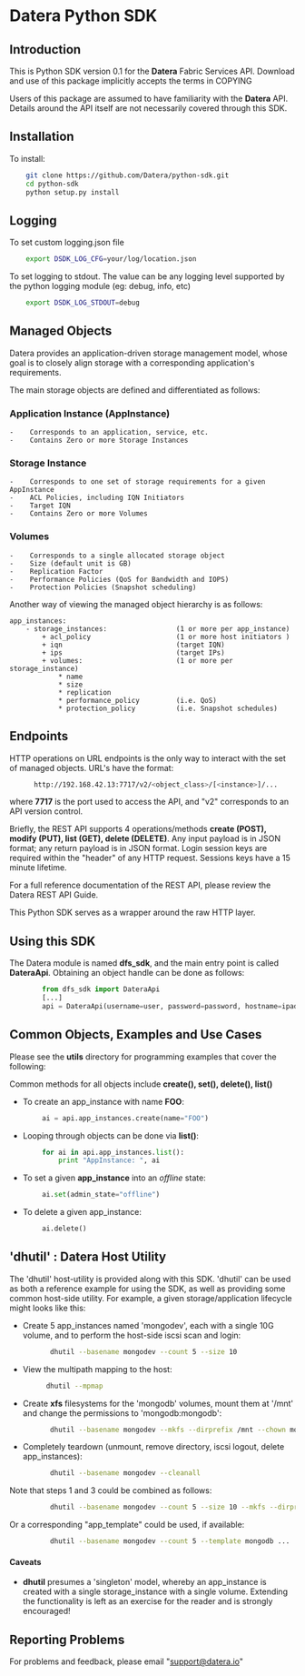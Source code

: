 # Datera Python SDK


## Introduction

This is Python SDK version 0.1 for the **Datera** Fabric Services API.
Download and use of this package implicitly accepts the terms in COPYING

Users of this package are assumed to have familiarity with the **Datera** API.
Details around the API itself are not necessarily covered through this SDK.


## Installation

To install:
```bash
    git clone https://github.com/Datera/python-sdk.git
    cd python-sdk
    python setup.py install
```
## Logging

To set custom logging.json file
```bash
    export DSDK_LOG_CFG=your/log/location.json
```

To set logging to stdout.  The value can be any logging level supported by
the python logging module (eg: debug, info, etc)
```bash
    export DSDK_LOG_STDOUT=debug
```

## Managed Objects

Datera provides an application-driven storage management model, whose goal is to closely align storage
with a corresponding application's requirements.

The main storage objects are defined and differentiated as follows:

### Application Instance (AppInstance)
    -    Corresponds to an application, service, etc.
    -    Contains Zero or more Storage Instances

### Storage Instance
    -    Corresponds to one set of storage requirements for a given AppInstance
    -    ACL Policies, including IQN Initiators
    -    Target IQN
    -    Contains Zero or more Volumes

### Volumes
    -    Corresponds to a single allocated storage object
    -    Size (default unit is GB)
    -    Replication Factor
    -    Performance Policies (QoS for Bandwidth and IOPS)
    -    Protection Policies (Snapshot scheduling)

Another way of viewing the managed object hierarchy is as follows:

    app_instances:
        - storage_instances:                 (1 or more per app_instance)
            + acl_policy                     (1 or more host initiators )
            + iqn                            (target IQN)
            + ips                            (target IPs)
            + volumes:                       (1 or more per storage_instance)
                * name
                * size
                * replication
                * performance_policy         (i.e. QoS)
                * protection_policy          (i.e. Snapshot schedules)


## Endpoints

HTTP operations on URL endpoints is the only way to interact with the set of managed objects.
URL's have the format:
```bash
      http://192.168.42.13:7717/v2/<object_class>/[<instance>]/...
```
where **7717** is the port used to access the API, and "v2" corresponds to an API version control.

Briefly, the REST API supports 4 operations/methods **create (POST), modify (PUT), list (GET), delete (DELETE)**.
Any input payload is in JSON format;  any return payload is in JSON format.
Login session keys are required within the "header" of any HTTP request.
Sessions keys have a 15 minute lifetime.

For a full reference documentation of the REST API, please review the Datera REST API Guide.

This Python SDK serves as a wrapper around the raw HTTP layer.

## Using this SDK

The Datera module is named **dfs_sdk**, and the main entry point is called __DateraApi__.
Obtaining an object handle can be done as follows:
```python
        from dfs_sdk import DateraApi
        [...]
        api = DateraApi(username=user, password=password, hostname=ipaddr)
```


## Common Objects, Examples and  Use Cases

Please see the **utils** directory for programming examples that cover the following:

Common methods for all objects include **create(), set(), delete(), list()**

+ To create an app_instance with name **FOO**:
```python
        ai = api.app_instances.create(name="FOO")
```
+ Looping through objects can be done via **list()**:
```python
        for ai in api.app_instances.list():
            print "AppInstance: ", ai
```
+ To set a given **app_instance** into an _offline_ state:
```python
        ai.set(admin_state="offline")
```
+ To delete a given app_instance:
```python
        ai.delete()
```
## 'dhutil' : Datera Host Utility

The 'dhutil' host-utility is provided along with this SDK.
'dhutil' can be used as both a reference example for using the SDK,
as well as providing some common host-side utility.  For example, a given storage/application lifecycle might looks like this:

+ Create 5 app_instances named 'mongodev', each with a single 10G volume,
and to perform the host-side iscsi scan and login:
```bash
          dhutil --basename mongodev --count 5 --size 10
```
+ View the multipath mapping to the host:
```bash
         dhutil --mpmap
```
+ Create **xfs** filesystems for the 'mongodb' volumes,  mount them at '/mnt' and change the permissions to 'mongodb:mongodb':
```bash
          dhutil --basename mongodev --mkfs --dirprefix /mnt --chown mongodb:mongodb
```
+ Completely teardown (unmount, remove directory, iscsi logout, delete app_instances):
```bash
          dhutil --basename mongodev --cleanall
```
Note that steps 1 and 3 could be combined as follows:
```bash
          dhutil --basename mongodev --count 5 --size 10 --mkfs --dirprefix /mnt --chown mongodb:mongodb
```
Or a corresponding "app_template" could be used, if available:
```bash
          dhutil --basename mongodev --count 5 --template mongodb ...
```
#### Caveats
- **dhutil** presumes a 'singleton' model, whereby an app_instance
    is created with a single storage_instance with a single volume.
    Extending the functionality is left as an exercise for the reader
and is strongly encouraged!


## Reporting Problems

For problems and feedback, please email "support@datera.io"
